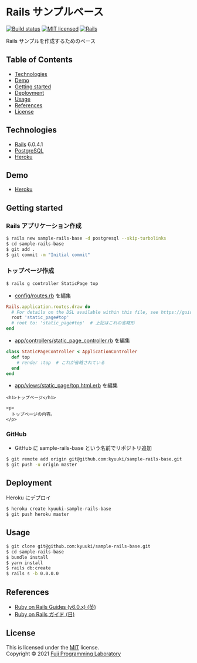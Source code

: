 Rails サンプルベース
====================

[![Build status][shield-build]](#)
[![MIT licensed][shield-license]](#)
[![Rails][shield-rails]][rails]

Rails サンプルを作成するためのベース

## Table of Contents

* [Technologies](#technologies)
* [Demo](#demo)
* [Getting started](#getting-started)
* [Deployment](#deployment)
* [Usage](#usage)
* [References](#references)
* [License](#license)

## Technologies

* [Rails][rails] 6.0.4.1
* [PostgreSQL][postgresql]
* [Heroku][heroku]

## Demo

* [Heroku](https://kyuuki-sample-rails-base.herokuapp.com)

## Getting started

### Rails アプリケーション作成

```sh
$ rails new sample-rails-base -d postgresql --skip-turbolinks
$ cd sample-rails-base
$ git add .
$ git commit -m "Initial commit"
```

### トップページ作成

```sh
$ rails g controller StaticPage top
```

- [config/routes.rb](config/routes.rb) を編集

```ruby
Rails.application.routes.draw do
  # For details on the DSL available within this file, see https://guides.rubyonrails.org/routing.html
  root 'static_page#top'
  # root to: 'static_page#top'  # 上記はこれの省略形
end
```

- [app/controllers/static_page_controller.rb](app/controllers/static_page_controller.rb) を編集

```ruby
class StaticPageController < ApplicationController
  def top
    # render :top  # これが省略されている
  end
end
```

- [app/views/static_page/top.html.erb](app/views/static_page/top.html.erb) を編集

```erb
<h1>トップページ</h1>

<p>
  トップページの内容。
</p>
```

### GitHub

- GitHub に sample-rails-base という名前でリポジトリ追加

```sh
$ git remote add origin git@github.com:kyuuki/sample-rails-base.git
$ git push -u origin master
```

## Deployment

Heroku にデプロイ

```sh
$ heroku create kyuuki-sample-rails-base
$ git push heroku master
```
<!-- $ heroku run rake db:migrate (今回は不要) -->

## Usage

```sh
$ git clone git@github.com:kyuuki/sample-rails-base.git
$ cd sample-rails-base
$ bundle install
$ yarn install
$ rails db:create
$ rails s -b 0.0.0.0
```
<!-- $ rails db:migrate (今回は不要) -->

## References

* [Ruby on Rails Guides (v6.0.x) (英)](https://guides.rubyonrails.org/v6.0/)
* [Ruby on Rails ガイド (日)](https://railsguides.jp/)

## License

This is licensed under the [MIT](https://choosealicense.com/licenses/mit/) license.  
Copyright &copy; 2021 [Fuji Programming Laboratory](https://fuji-labo.com/)



[rails]: https://rubyonrails.org/
[postgresql]: https://www.postgresql.org/
[heroku]: https://www.heroku.com/home

[shield-build]: https://img.shields.io/badge/build-passing-brightgreen.svg
[shield-license]: https://img.shields.io/badge/license-MIT-blue.svg
[shield-rails]: https://img.shields.io/badge/-Rails-CC0000.svg?logo=ruby-on-rails&style=flat
